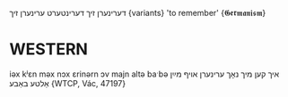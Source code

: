 דערינערן זיך
דערינטערט
ערינערן זיך {variants}
'to remember'
{𝕲𝖊𝖗𝖒𝖆𝖓𝖎𝖘𝖒}

WESTERN
========

iəx kʲɛn məx nɔx ɛrinərn ɔv majn altə baˑbə איך קען מיך נאָך ערינערן אויף מײַן אַלטע באַבע {WTCP, Vác, 47197}